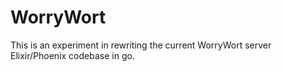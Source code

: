 # WorryWort

This is an experiment in rewriting the current WorryWort server Elixir/Phoenix codebase in go.
